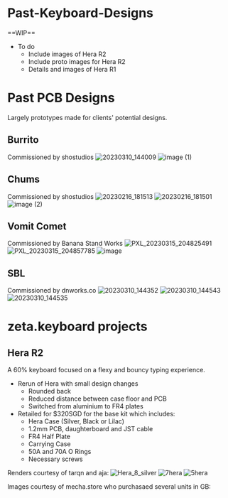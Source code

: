 # Past-Keyboard-Designs
==WIP==
 - To do
   - Include images of Hera R2
   - Include proto images for Hera R2
   - Details and images of Hera R1

# Past PCB Designs
Largely prototypes made for clients' potential designs.

## Burrito ##
Commissioned by shostudios
![20230310_144009](https://user-images.githubusercontent.com/102467346/226098082-88393bac-b7e3-4517-8ff9-0756d7c693c3.jpg)
![image (1)](https://user-images.githubusercontent.com/102467346/226098075-13269a90-e03b-4652-a3c9-43256e1b4de5.png)

## Chums ##
Commissioned by shostudios
![20230216_181513](https://user-images.githubusercontent.com/102467346/226097872-8e12c6f2-3846-464f-adca-0bbcfec778c4.jpg)
![20230216_181501](https://user-images.githubusercontent.com/102467346/226097875-f5982999-ab76-4117-b3d4-9a3f668e2cf9.jpg)
![image (2)](https://user-images.githubusercontent.com/102467346/226097890-1ca7064c-05cf-4a5f-aa47-d45ab901af27.png)

## Vomit Comet ##
Commissioned by Banana Stand Works
![PXL_20230315_204825491](https://user-images.githubusercontent.com/102467346/226097712-35feb36d-294a-4b4b-9e3a-a9972b1ce75c.jpg)
![PXL_20230315_204857785](https://user-images.githubusercontent.com/102467346/226097716-d36a5a8d-e367-4727-b186-02887de0d4ed.jpg)
![image](https://user-images.githubusercontent.com/102467346/226097916-25c6da1c-e53f-4986-80da-34dfb8f68765.png)

## SBL ##
Commissioned by dnworks.co
![20230310_144352](https://user-images.githubusercontent.com/102467346/226098249-5fc0eafd-2f16-4ed6-9694-0a376193042f.jpg)
![20230310_144543](https://user-images.githubusercontent.com/102467346/226098255-d037797b-41fa-4ee3-9952-6a230c7f2b07.jpg)
![20230310_144535](https://user-images.githubusercontent.com/102467346/226098256-62e49426-3029-475b-9529-ca9199efaa72.jpg)


# zeta.keyboard projects
## Hera R2 ##
A 60% keyboard focused on a flexy and bouncy typing experience.

- Rerun of Hera with small design changes
  - Rounded back
  - Reduced distance between case floor and PCB
  - Switched from aluminium to FR4 plates
- Retailed for $320SGD for the base kit which includes:
  - Hera Case (Silver, Black or Lilac)
  - 1.2mm PCB, daughterboard and JST cable
  - FR4 Half Plate
  - Carrying Case
  - 50A and 70A O Rings
  - Necessary screws
  
 Renders courtesy of tarqn and aja:
 ![Hera_8_silver](https://user-images.githubusercontent.com/102467346/226098902-af72edf3-cbda-4a88-92d7-da4443b9529d.png)
![7hera](https://user-images.githubusercontent.com/102467346/226098937-a8ba6841-630e-4630-8da5-fc7dfa8697c2.png)
![5hera](https://user-images.githubusercontent.com/102467346/226098945-d6500693-ed9f-4e41-8f8c-255a076d1d85.png)

 Images courtesy of mecha.store who purchasaed several units in GB:
 


